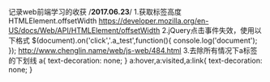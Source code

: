 记录web前端学习的收获
/****2017.06.23****/
1.获取标签高度
HTMLElement.offsetWidth 
https://developer.mozilla.org/en-US/docs/Web/API/HTMLElement/offsetWidth
2.jQuery点击事件失效，使用以下格式
$(document).on('click','.a_test',function(){
	    console.log('document');
});
http://www.chenglin.name/web/js-web/484.html
3.去除所有情况下a标签的下划线
a{
	text-decoration: none;
}
a:hover,a:visited,a:link{
	text-decoration: none;
}
